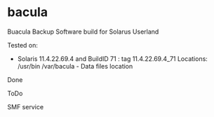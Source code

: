 # bacula
Buacula Backup Software build for Solarus Userland

Tested on:
- Solaris 11.4.22.69.4 and BuildID 71 : tag 11.4.22.69.4_71
Locations:
/usr/bin
/var/bacula - Data files location


Done

ToDo

SMF service
